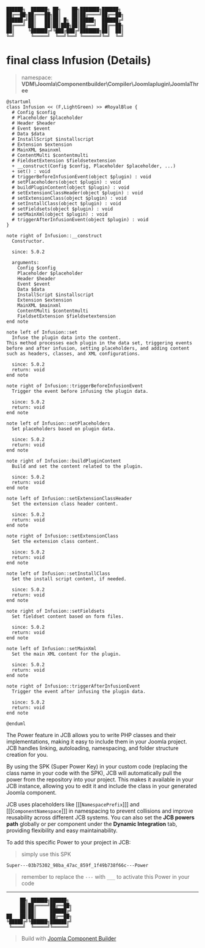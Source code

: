 ```
██████╗  ██████╗ ██╗    ██╗███████╗██████╗
██╔══██╗██╔═══██╗██║    ██║██╔════╝██╔══██╗
██████╔╝██║   ██║██║ █╗ ██║█████╗  ██████╔╝
██╔═══╝ ██║   ██║██║███╗██║██╔══╝  ██╔══██╗
██║     ╚██████╔╝╚███╔███╔╝███████╗██║  ██║
╚═╝      ╚═════╝  ╚══╝╚══╝ ╚══════╝╚═╝  ╚═╝
```
# final class Infusion (Details)
> namespace: **VDM\Joomla\Componentbuilder\Compiler\Joomlaplugin\JoomlaThree**

```uml
@startuml
class Infusion << (F,LightGreen) >> #RoyalBlue {
  # Config $config
  # Placeholder $placeholder
  # Header $header
  # Event $event
  # Data $data
  # InstallScript $installscript
  # Extension $extension
  # MainXML $mainxml
  # ContentMulti $contentmulti
  # FieldsetExtension $fieldsetextension
  + __construct(Config $config, Placeholder $placeholder, ...)
  + set() : void
  # triggerBeforeInfusionEvent(object $plugin) : void
  # setPlaceholders(object $plugin) : void
  # buildPluginContent(object $plugin) : void
  # setExtensionClassHeader(object $plugin) : void
  # setExtensionClass(object $plugin) : void
  # setInstallClass(object $plugin) : void
  # setFieldsets(object $plugin) : void
  # setMainXml(object $plugin) : void
  # triggerAfterInfusionEvent(object $plugin) : void
}

note right of Infusion::__construct
  Constructor.

  since: 5.0.2
  
  arguments:
    Config $config
    Placeholder $placeholder
    Header $header
    Event $event
    Data $data
    InstallScript $installscript
    Extension $extension
    MainXML $mainxml
    ContentMulti $contentmulti
    FieldsetExtension $fieldsetextension
end note

note left of Infusion::set
  Infuse the plugin data into the content.
This method processes each plugin in the data set, triggering events
before and after infusion, setting placeholders, and adding content
such as headers, classes, and XML configurations.

  since: 5.0.2
  return: void
end note

note right of Infusion::triggerBeforeInfusionEvent
  Trigger the event before infusing the plugin data.

  since: 5.0.2
  return: void
end note

note left of Infusion::setPlaceholders
  Set placeholders based on plugin data.

  since: 5.0.2
  return: void
end note

note right of Infusion::buildPluginContent
  Build and set the content related to the plugin.

  since: 5.0.2
  return: void
end note

note left of Infusion::setExtensionClassHeader
  Set the extension class header content.

  since: 5.0.2
  return: void
end note

note right of Infusion::setExtensionClass
  Set the extension class content.

  since: 5.0.2
  return: void
end note

note left of Infusion::setInstallClass
  Set the install script content, if needed.

  since: 5.0.2
  return: void
end note

note right of Infusion::setFieldsets
  Set fieldset content based on form files.

  since: 5.0.2
  return: void
end note

note left of Infusion::setMainXml
  Set the main XML content for the plugin.

  since: 5.0.2
  return: void
end note

note right of Infusion::triggerAfterInfusionEvent
  Trigger the event after infusing the plugin data.

  since: 5.0.2
  return: void
end note
 
@enduml
```

The Power feature in JCB allows you to write PHP classes and their implementations, making it easy to include them in your Joomla project. JCB handles linking, autoloading, namespacing, and folder structure creation for you.

By using the SPK (Super Power Key) in your custom code (replacing the class name in your code with the SPK), JCB will automatically pull the power from the repository into your project. This makes it available in your JCB instance, allowing you to edit it and include the class in your generated Joomla component.

JCB uses placeholders like [[[`NamespacePrefix`]]] and [[[`ComponentNamespace`]]] in namespacing to prevent collisions and improve reusability across different JCB systems. You can also set the **JCB powers path** globally or per component under the **Dynamic Integration** tab, providing flexibility and easy maintainability.

To add this specific Power to your project in JCB:

> simply use this SPK
```
Super---03b75302_98ba_47ac_859f_1f49b738f66c---Power
```
> remember to replace the `---` with `___` to activate this Power in your code

---
```
     ██╗ ██████╗██████╗
     ██║██╔════╝██╔══██╗
     ██║██║     ██████╔╝
██   ██║██║     ██╔══██╗
╚█████╔╝╚██████╗██████╔╝
 ╚════╝  ╚═════╝╚═════╝
```
> Build with [Joomla Component Builder](https://git.vdm.dev/joomla/Component-Builder)

